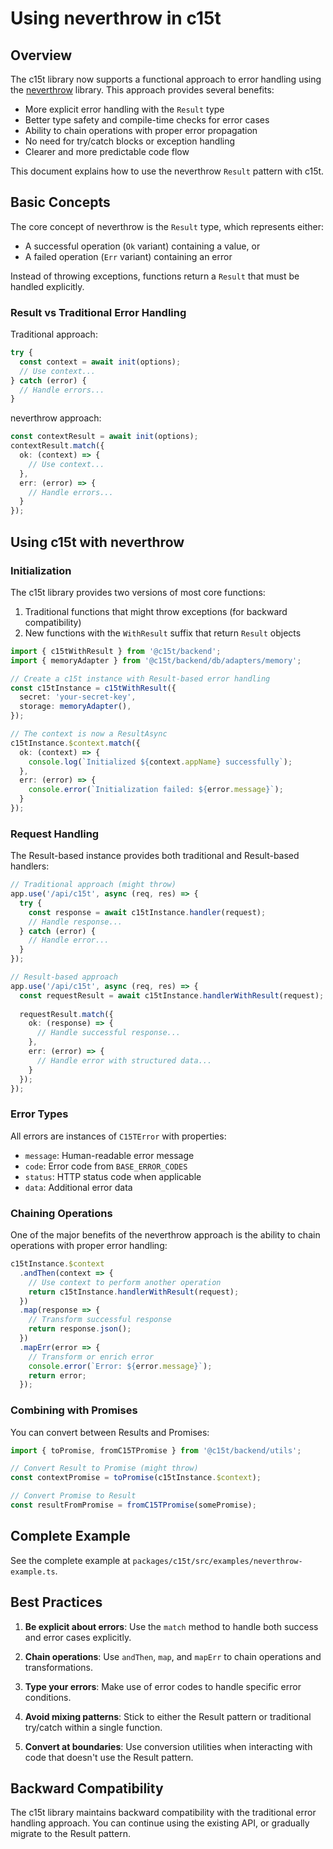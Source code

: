# Using neverthrow in c15t

## Overview

The c15t library now supports a functional approach to error handling using the [neverthrow](https://github.com/supermacro/neverthrow) library. This approach provides several benefits:

- More explicit error handling with the `Result` type
- Better type safety and compile-time checks for error cases
- Ability to chain operations with proper error propagation
- No need for try/catch blocks or exception handling
- Clearer and more predictable code flow

This document explains how to use the neverthrow `Result` pattern with c15t.

## Basic Concepts

The core concept of neverthrow is the `Result` type, which represents either:

- A successful operation (`Ok` variant) containing a value, or
- A failed operation (`Err` variant) containing an error

Instead of throwing exceptions, functions return a `Result` that must be handled explicitly.

### Result vs Traditional Error Handling

Traditional approach:
```typescript
try {
  const context = await init(options);
  // Use context...
} catch (error) {
  // Handle errors...
}
```

neverthrow approach:
```typescript
const contextResult = await init(options);
contextResult.match({
  ok: (context) => {
    // Use context...
  },
  err: (error) => {
    // Handle errors...
  }
});
```

## Using c15t with neverthrow

### Initialization

The c15t library provides two versions of most core functions:

1. Traditional functions that might throw exceptions (for backward compatibility)
2. New functions with the `WithResult` suffix that return `Result` objects

```typescript
import { c15tWithResult } from '@c15t/backend';
import { memoryAdapter } from '@c15t/backend/db/adapters/memory';

// Create a c15t instance with Result-based error handling
const c15tInstance = c15tWithResult({
  secret: 'your-secret-key',
  storage: memoryAdapter(),
});

// The context is now a ResultAsync
c15tInstance.$context.match({
  ok: (context) => {
    console.log(`Initialized ${context.appName} successfully`);
  },
  err: (error) => {
    console.error(`Initialization failed: ${error.message}`);
  }
});
```

### Request Handling

The Result-based instance provides both traditional and Result-based handlers:

```typescript
// Traditional approach (might throw)
app.use('/api/c15t', async (req, res) => {
  try {
    const response = await c15tInstance.handler(request);
    // Handle response...
  } catch (error) {
    // Handle error...
  }
});

// Result-based approach
app.use('/api/c15t', async (req, res) => {
  const requestResult = await c15tInstance.handlerWithResult(request);
  
  requestResult.match({
    ok: (response) => {
      // Handle successful response...
    },
    err: (error) => {
      // Handle error with structured data...
    }
  });
});
```

### Error Types

All errors are instances of `C15TError` with properties:

- `message`: Human-readable error message
- `code`: Error code from `BASE_ERROR_CODES`
- `status`: HTTP status code when applicable
- `data`: Additional error data

### Chaining Operations

One of the major benefits of the neverthrow approach is the ability to chain operations with proper error handling:

```typescript
c15tInstance.$context
  .andThen(context => {
    // Use context to perform another operation
    return c15tInstance.handlerWithResult(request);
  })
  .map(response => {
    // Transform successful response
    return response.json();
  })
  .mapErr(error => {
    // Transform or enrich error
    console.error(`Error: ${error.message}`);
    return error;
  });
```

### Combining with Promises

You can convert between Results and Promises:

```typescript
import { toPromise, fromC15TPromise } from '@c15t/backend/utils';

// Convert Result to Promise (might throw)
const contextPromise = toPromise(c15tInstance.$context);

// Convert Promise to Result
const resultFromPromise = fromC15TPromise(somePromise);
```

## Complete Example

See the complete example at `packages/c15t/src/examples/neverthrow-example.ts`.

## Best Practices

1. **Be explicit about errors**: Use the `match` method to handle both success and error cases explicitly.

2. **Chain operations**: Use `andThen`, `map`, and `mapErr` to chain operations and transformations.

3. **Type your errors**: Make use of error codes to handle specific error conditions.

4. **Avoid mixing patterns**: Stick to either the Result pattern or traditional try/catch within a single function.

5. **Convert at boundaries**: Use conversion utilities when interacting with code that doesn't use the Result pattern.

## Backward Compatibility

The c15t library maintains backward compatibility with the traditional error handling approach. You can continue using the existing API, or gradually migrate to the Result pattern. 